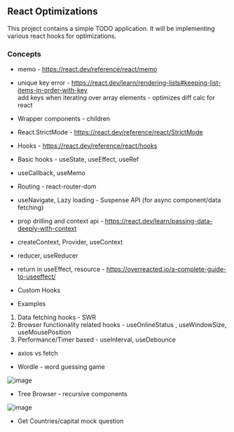 ## React Optimizations

This project contains a simple TODO application.
It will be implementing various react hooks for optimizations.

### Concepts

-   memo - https://react.dev/reference/react/memo

-   unique key error - https://react.dev/learn/rendering-lists#keeping-list-items-in-order-with-key \
    add keys when iterating over array elements - optimizes diff calc for react

-   Wrapper components - children

-   React.StrictMode - https://react.dev/reference/react/StrictMode

-   Hooks - https://react.dev/reference/react/hooks
-   Basic hooks - useState, useEffect, useRef

-   useCallback, useMemo

-   Routing - react-router-dom
-   useNavigate, Lazy loading - Suspense API (for async component/data fetching)

-   prop drilling and context api - https://react.dev/learn/passing-data-deeply-with-context
-   createContext, Provider, useContext

-   reducer, useReducer

-   return in useEffect, resource - https://overreacted.io/a-complete-guide-to-useeffect/

-   Custom Hooks

-   Examples

1. Data fetching hooks - SWR
2. Browser functionality related hooks - useOnlineStatus , useWindowSize, useMousePosition
3. Performance/Timer based - useInterval, useDebounce

-   axios vs fetch

-   Wordle - word guessing game

![image](https://github.com/jogeshwar01/react-optimizations/assets/85165953/f1a3bd55-cd89-4416-ada4-e3a1ffba8993)

-   Tree Browser - recursive components

![image](https://github.com/jogeshwar01/react-optimizations/assets/85165953/9380cb2a-6df3-4114-8dde-d7da95397cd1)

-   Get Countries/capital mock question